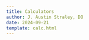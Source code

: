 ```yaml
---
title: Calculators
author: J. Austin Straley, DO
date: 2024-09-21
template: calc.html
---
```


<script>
document.addEventListener("DOMContentLoaded", function() {
    const calculateButton = document.getElementById("btn");
    calculateButton.addEventListener("click", calculateBMI, calculateMAP, fickoutput, thermpower, ficksvr, fickpvr, papi);
    });

function calculateBMI() {
    const weight = parseFloat(document.getElementById("weight").value);
    const height = parseFloat(document.getElementById("height").value) / 100; // Convert cm to meters
    const resultsElement_bmi = document.getElementById("results_bmi");
    // Error handling
    if (isNaN(weight) || isNaN(height) || weight <= 0 || height <= 0) {
        resultsElement_bmi.innerHTML = "Please enter valid positive numbers for weight and height.";
        return;
    }
    const bmi = weight / (height * height);
    const bmiFixed = bmi.toFixed(1);
    const bsa = ((weight * height)/3600)^0.5;
    const bsaFixed = bsa.toFixed(1);
    // let measure;
    // if (bmi <= 18.4) {
        // measure = "Underweight";
    // } else if (bmi <= 24.9) {
        // measure = "Normal";
    // } else if (bmi <= 29.9) {
        // measure = "Overweight";
    // } else {
        // measure = "Obese";
    // }
     // which means you are ${measure}.
    resultsElement_bmi.innerHTML = `BMI:${bmiFixed}, BSA:${bsaFixed}`;
}

function calculateMAP() {
    const sbp = parseFloat(document.getElementById("sbp").value);
    const dbp = parseFloat(document.getElementById("dbp").value);
    const resultsElement_map = document.getElementById("results_map");
    const map = (sbp / 3) + ((dbp * 2) / 3);
    const mapFixed = map.toFixed(1);
    resultsElement_map.innerHTML = `MAP:${mapFixed}`;
}

function fickoutput() {
    const age = parseFloat(document.getElementById("age").value);
    const hgb = parseFloat(document.getElementById("hgb").value);
    const sao2 = parseFloat(document.getElementById("sao2").value);
    const svo2 = parseFloat(document.getElementById("svo2").value);
    const resultsElement_fickoutput = document.getElementById("results_fickoutput");
    let co_age;
    if (age < 70) {
        co_age = 125;
    } else {
        co_age = 110;
    }
    const co = (co_age * bsa)/((sao2-svo2)*hgb*13.4)*100;
    const ci = co / bsa;
    const cpo = (map*co)/451;
    const coFixed = co.toFixed(2);
    const ciFixed = ci.toFixed(2);
    const cpoFixed = cpo.toFixed(2);
    resultsElement_fickoutput.innerHTML = `Fick CO/CI/CPO:${coFixed}/${ciFixed}/${cpoFixed}`;
}
function thermpower() {
    const therm_co = parseFloat(document.getElementById("therm_co").value);
    const therm_ci = parseFloat(document.getElementById("therm_ci").value) / 100; // Convert cm to meters
    const resultsElement_thermpower = document.getElementById("results_thermpower");
    const therm_cpo = (map*therm_co)/451;
    resultsElement_thermpower.innerHTML = `Thermodilution CO/CI/CPO:${therm_co}/${therm_ci}/${therm_cpo}`;
}
function ficksvr () {
    const cvp = parseFloat(document.getElementById("cvp").value);
    const ficksvr = (map - cvp)*80/co;
    const resultsElement_ficksvr = document.getElementById("results_ficksvr");
    resultsElement_ficksvr.innerHTML = `SVR:${ficksvr}`;
}
function fickpvr () {
    const mPAP = parseFloat(document.getElementById("mPAP").value);
    const pcwp = parseFloat(document.getElementById("pcwp").value);
    const fickpvr = (mPAP - pcwp) / co;
    const resultsElement_fickpvr = document.getElementById("results_fickpvr");
    resultsElement_fickpvr.innerHTML = `PVR:${fickpvr}`;
}
function papi () {
    const sPA = parseFloat(document.getElementById("sPA").value);
    const dPA = parseFloat(document.getElementById("dPA").value);
    const therm_cpo = (sPA-dPA)/cvp;
    const resultsElement_papi = document.getElementById("results_papi");
    resultsElement_papi.innerHTML = `PAPI:${papi}`;
}

</script>
